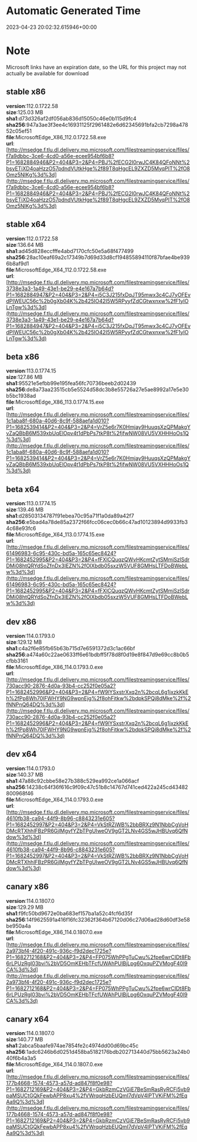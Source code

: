 # Automatic Generated Time
2023-04-23 20:02:32.615946+00:00

# Note
Microsoft links have an expiration date, so the URL for this project may not actually be available for download

## stable x86
**version**:112.0.1722.58  
**size**:125.03 MB  
**sha1**:d73d326af2df056ab836d15050c46e0b115d9fc4  
**sha256**:947a3ae3f3ee4c16931125f2961482e6d62345691bfa2cb7298a47852c05ef51  
**file**:MicrosoftEdge_X86_112.0.1722.58.exe  
**url**:[http://msedge.f.tlu.dl.delivery.mp.microsoft.com/filestreamingservice/files/f7a9dbbc-3ce6-4cd0-a56e-ecee954bf6b8?P1=1682884946&P2=404&P3=2&P4=PBJ%2fECG2I0rwJC4K84QFoNNt%2bsyETiXD4oaHzzO57pdndVUtkHge%2f89T8qHgcEL9ZXZD5MyqPIT%2fO8Omz5NIKg%3d%3d](http://msedge.f.tlu.dl.delivery.mp.microsoft.com/filestreamingservice/files/f7a9dbbc-3ce6-4cd0-a56e-ecee954bf6b8?P1=1682884946&P2=404&P3=2&P4=PBJ%2fECG2I0rwJC4K84QFoNNt%2bsyETiXD4oaHzzO57pdndVUtkHge%2f89T8qHgcEL9ZXZD5MyqPIT%2fO8Omz5NIKg%3d%3d)  

## stable x64
**version**:112.0.1722.58  
**size**:136.64 MB  
**sha1**:ad45d828eccfffe4abd7170cfc50e5a68f477499  
**sha256**:28ac10eaf69a2c17349b7d69d33d8cf194855894110f87bfae4be9396b8af9d1  
**file**:MicrosoftEdge_X64_112.0.1722.58.exe  
**url**:[http://msedge.f.tlu.dl.delivery.mp.microsoft.com/filestreamingservice/files/3738e3a3-1a49-43e1-be29-e4e167a7b64d?P1=1682884947&P2=404&P3=2&P4=i5C3J215fxDqJT95mwx3c4CJ7yOFEvdPIWEUC56c%2b0gXb04K%2b425IO42I5W5RPyyfZdCGtwxnxw%2fF1ylOLnTgw%3d%3d](http://msedge.f.tlu.dl.delivery.mp.microsoft.com/filestreamingservice/files/3738e3a3-1a49-43e1-be29-e4e167a7b64d?P1=1682884947&P2=404&P3=2&P4=i5C3J215fxDqJT95mwx3c4CJ7yOFEvdPIWEUC56c%2b0gXb04K%2b425IO42I5W5RPyyfZdCGtwxnxw%2fF1ylOLnTgw%3d%3d)  

## beta x86
**version**:113.0.1774.15  
**size**:127.86 MB  
**sha1**:95521e5efbb99e195fea56fc70736beeb2d02439  
**sha256**:de8a73aa23515cb5e5524d58dc3b8e55726a27e5ae8992a17e5e30b5bc1938ad  
**file**:MicrosoftEdge_X86_113.0.1774.15.exe  
**url**:[http://msedge.f.tlu.dl.delivery.mp.microsoft.com/filestreamingservice/files/1c1aba8f-680a-40d6-8c9f-588aefa1d010?P1=1682539414&P2=404&P3=2&P4=VrZ5e6r7K0Hmjay9HuuqsXzQPMakgYvZaQBbB6M539xbUqElOpv4t1dPbPs7tkP8t%2fjfwNW08VU5VXHHHoOs1Q%3d%3d](http://msedge.f.tlu.dl.delivery.mp.microsoft.com/filestreamingservice/files/1c1aba8f-680a-40d6-8c9f-588aefa1d010?P1=1682539414&P2=404&P3=2&P4=VrZ5e6r7K0Hmjay9HuuqsXzQPMakgYvZaQBbB6M539xbUqElOpv4t1dPbPs7tkP8t%2fjfwNW08VU5VXHHHoOs1Q%3d%3d)  

## beta x64
**version**:113.0.1774.15  
**size**:139.46 MB  
**sha1**:d28503134787f91ebea70c95a71f1a0da89a42f7  
**sha256**:e5bad4a78de85a2372f66fcc06cec0b66c47ad10123894d9933fb34c68e93fc6  
**file**:MicrosoftEdge_X64_113.0.1774.15.exe  
**url**:[http://msedge.f.tlu.dl.delivery.mp.microsoft.com/filestreamingservice/files/61496983-6c95-430c-bd5a-165c65ec8424?P1=1682452995&P2=404&P3=2&P4=fFXlCQuqzQWvHKcmtZytSMmiSzlSdrDMi08htQRYdSoZfnDx3IEZN%2fOlXbdb05sxzW5VUF8GMHsLTFDoBWebLw%3d%3d](http://msedge.f.tlu.dl.delivery.mp.microsoft.com/filestreamingservice/files/61496983-6c95-430c-bd5a-165c65ec8424?P1=1682452995&P2=404&P3=2&P4=fFXlCQuqzQWvHKcmtZytSMmiSzlSdrDMi08htQRYdSoZfnDx3IEZN%2fOlXbdb05sxzW5VUF8GMHsLTFDoBWebLw%3d%3d)  

## dev x86
**version**:114.0.1793.0  
**size**:129.12 MB  
**sha1**:c4a2f6e85fb65b63b715d7e6591372d3c1ac66bf  
**sha256**:a474a60c22ae0633ff6e61bdbff5f78d8f0d19e8f847d9e69cc8b0b5cfbb3161  
**file**:MicrosoftEdge_X86_114.0.1793.0.exe  
**url**:[http://msedge.f.tlu.dl.delivery.mp.microsoft.com/filestreamingservice/files/730acc90-2876-4d0a-93b4-cc252f0e05a2?P1=1682452996&P2=404&P3=2&P4=fW9lYSxstrXxq2n%2bcqL6g1jxzkKkEh%2fPp8Wh70lFWHY9NG9wpnEjg%2f8ohFitkw%2bdpkSPQj8dMke%2f%2fNNPnQ64DQ%3d%3d](http://msedge.f.tlu.dl.delivery.mp.microsoft.com/filestreamingservice/files/730acc90-2876-4d0a-93b4-cc252f0e05a2?P1=1682452996&P2=404&P3=2&P4=fW9lYSxstrXxq2n%2bcqL6g1jxzkKkEh%2fPp8Wh70lFWHY9NG9wpnEjg%2f8ohFitkw%2bdpkSPQj8dMke%2f%2fNNPnQ64DQ%3d%3d)  

## dev x64
**version**:114.0.1793.0  
**size**:140.37 MB  
**sha1**:47a88c92cbbe58e27b388c529ea992ce1a066acf  
**sha256**:14238c64f36f616c9f09c47c51b8c14767d741ced422a245cd43482800968f46  
**file**:MicrosoftEdge_X64_114.0.1793.0.exe  
**url**:[http://msedge.f.tlu.dl.delivery.mp.microsoft.com/filestreamingservice/files/4610fb38-ca94-44f9-8b96-c8843231e605?P1=1682452997&P2=404&P3=2&P4=VkStRZjWB%2bbBRXz9N1NbbCgVoHDMcRTXhhlFBzPR6GjlMgvfYZbTPgUIweOV9gGT2LNv4GS5wJHBUvq6QfNdow%3d%3d](http://msedge.f.tlu.dl.delivery.mp.microsoft.com/filestreamingservice/files/4610fb38-ca94-44f9-8b96-c8843231e605?P1=1682452997&P2=404&P3=2&P4=VkStRZjWB%2bbBRXz9N1NbbCgVoHDMcRTXhhlFBzPR6GjlMgvfYZbTPgUIweOV9gGT2LNv4GS5wJHBUvq6QfNdow%3d%3d)  

## canary x86
**version**:114.0.1807.0  
**size**:129.29 MB  
**sha1**:f9fc50bd9672e0ba683ef157ba1a52c4fcf6d35f  
**sha256**:14f9625591a416f16fc32362f364b67120d06c27d06ad28d60df3e58be950a4a  
**file**:MicrosoftEdge_X86_114.0.1807.0.exe  
**url**:[http://msedge.f.tlu.dl.delivery.mp.microsoft.com/filestreamingservice/files/2a973bf4-4f20-491c-936c-f9d2dec1725e?P1=1682712168&P2=404&P3=2&P4=FP075WhPPgTuCwu%2fpe6wrCIDt8Fb6rLPUzRgI03bvi%2bVD5OmKEHbTFcfUWAhPUlBjLpg6OxquPZVMogF40l9CA%3d%3d](http://msedge.f.tlu.dl.delivery.mp.microsoft.com/filestreamingservice/files/2a973bf4-4f20-491c-936c-f9d2dec1725e?P1=1682712168&P2=404&P3=2&P4=FP075WhPPgTuCwu%2fpe6wrCIDt8Fb6rLPUzRgI03bvi%2bVD5OmKEHbTFcfUWAhPUlBjLpg6OxquPZVMogF40l9CA%3d%3d)  

## canary x64
**version**:114.0.1807.0  
**size**:140.77 MB  
**sha1**:2abca5baafe974ae7854fe2c4974dd00d69bc45c  
**sha256**:1adc6246b6d0251d458ba5182176bdb202713440d75bb5623a24b040f6b4a3a5  
**file**:MicrosoftEdge_X64_114.0.1807.0.exe  
**url**:[http://msedge.f.tlu.dl.delivery.mp.microsoft.com/filestreamingservice/files/177b4668-1574-4573-a57d-ad847f8f0e98?P1=1682712169&P2=404&P3=2&P4=GkbRzmCzVGiE7BeSmRasRyRCFi5vb9paMSUCtGQkFewbAPP8xu4%2fVWrqqHzbEUQmI7dVpV4lPTVKiFM%2fEqAa9Q%3d%3d](http://msedge.f.tlu.dl.delivery.mp.microsoft.com/filestreamingservice/files/177b4668-1574-4573-a57d-ad847f8f0e98?P1=1682712169&P2=404&P3=2&P4=GkbRzmCzVGiE7BeSmRasRyRCFi5vb9paMSUCtGQkFewbAPP8xu4%2fVWrqqHzbEUQmI7dVpV4lPTVKiFM%2fEqAa9Q%3d%3d)  

